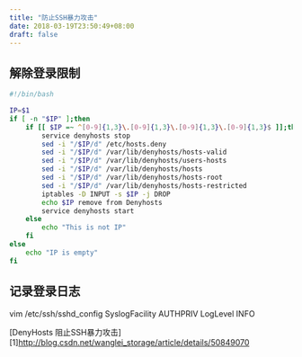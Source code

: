 ```yaml
---
title: "防止SSH暴力攻击"
date: 2018-03-19T23:50:49+08:00
draft: false
---
```


## 解除登录限制
```bash
#!/bin/bash

IP=$1
if [ -n "$IP" ];then
    if [[ $IP =~ ^[0-9]{1,3}\.[0-9]{1,3}\.[0-9]{1,3}\.[0-9]{1,3}$ ]];then
        service denyhosts stop
        sed -i "/$IP/d" /etc/hosts.deny
        sed -i "/$IP/d" /var/lib/denyhosts/hosts-valid
        sed -i "/$IP/d" /var/lib/denyhosts/users-hosts
        sed -i "/$IP/d" /var/lib/denyhosts/hosts
        sed -i "/$IP/d" /var/lib/denyhosts/hosts-root
        sed -i "/$IP/d" /var/lib/denyhosts/hosts-restricted
        iptables -D INPUT -s $IP -j DROP
        echo $IP remove from Denyhosts
        service denyhosts start
    else
        echo "This is not IP"
    fi
else
    echo "IP is empty"
fi

```

## 记录登录日志
vim /etc/ssh/sshd_config
SyslogFacility AUTHPRIV
LogLevel INFO

[DenyHosts 阻止SSH暴力攻击][1]http://blog.csdn.net/wanglei_storage/article/details/50849070